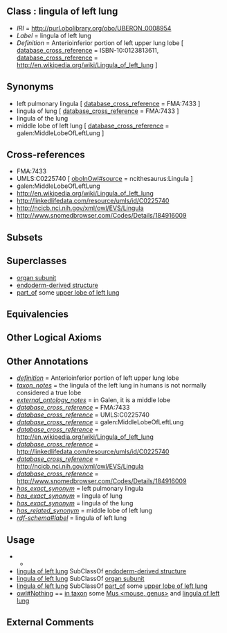 
## Class : lingula of left lung

 * *IRI* = http://purl.obolibrary.org/obo/UBERON_0008954
 * *Label* = lingula of left lung
 * *Definition* = Anterioinferior portion of left upper lung lobe [ [database_cross_reference](../../ef/oboInOwl#hasDbXref.md) = ISBN-10:0123813611, [database_cross_reference](../../ef/oboInOwl#hasDbXref.md) = http://en.wikipedia.org/wiki/Lingula_of_left_lung ]

## Synonyms

 * left pulmonary lingula [ [database_cross_reference](../../ef/oboInOwl#hasDbXref.md) = FMA:7433 ]
 * lingula of lung [ [database_cross_reference](../../ef/oboInOwl#hasDbXref.md) = FMA:7433 ]
 * lingula of the lung
 * middle lobe of left lung [ [database_cross_reference](../../ef/oboInOwl#hasDbXref.md) = galen:MiddleLobeOfLeftLung ]

## Cross-references

 * FMA:7433
 * UMLS:C0225740 [ [oboInOwl#source](../../ce/oboInOwl#source.md) = ncithesaurus:Lingula ]
 * galen:MiddleLobeOfLeftLung
 * http://en.wikipedia.org/wiki/Lingula_of_left_lung
 * http://linkedlifedata.com/resource/umls/id/C0225740
 * http://ncicb.nci.nih.gov/xml/owl/EVS/Lingula
 * http://www.snomedbrowser.com/Codes/Details/184916009

## Subsets


## Superclasses

 * [organ subunit](../../UBERON/63/UBERON_0000063.md)
 * [endoderm-derived structure](../../UBERON/19/UBERON_0004119.md)
 * [part_of](../../BFO/50/BFO_0000050.md) some [upper lobe of left lung](../../UBERON/52/UBERON_0008952.md)

## Equivalencies


## Other Logical Axioms


## Other Annotations

 * *[definition](../../IAO/15/IAO_0000115.md)* = Anterioinferior portion of left upper lung lobe
 * *[taxon_notes](../../UBPROP/08/UBPROP_0000008.md)* = the lingula of the left lung in humans is not normally considered a true lobe
 * *[external_ontology_notes](../../UBPROP/12/UBPROP_0000012.md)* = in Galen, it is a middle lobe
 * *[database_cross_reference](../../ef/oboInOwl#hasDbXref.md)* = FMA:7433
 * *[database_cross_reference](../../ef/oboInOwl#hasDbXref.md)* = UMLS:C0225740
 * *[database_cross_reference](../../ef/oboInOwl#hasDbXref.md)* = galen:MiddleLobeOfLeftLung
 * *[database_cross_reference](../../ef/oboInOwl#hasDbXref.md)* = http://en.wikipedia.org/wiki/Lingula_of_left_lung
 * *[database_cross_reference](../../ef/oboInOwl#hasDbXref.md)* = http://linkedlifedata.com/resource/umls/id/C0225740
 * *[database_cross_reference](../../ef/oboInOwl#hasDbXref.md)* = http://ncicb.nci.nih.gov/xml/owl/EVS/Lingula
 * *[database_cross_reference](../../ef/oboInOwl#hasDbXref.md)* = http://www.snomedbrowser.com/Codes/Details/184916009
 * *[has_exact_synonym](../../ym/oboInOwl#hasExactSynonym.md)* = left pulmonary lingula
 * *[has_exact_synonym](../../ym/oboInOwl#hasExactSynonym.md)* = lingula of lung
 * *[has_exact_synonym](../../ym/oboInOwl#hasExactSynonym.md)* = lingula of the lung
 * *[has_related_synonym](../../ym/oboInOwl#hasRelatedSynonym.md)* = middle lobe of left lung
 * *[rdf-schema#label](../../el/rdf-schema#label.md)* = lingula of left lung

## Usage

 * -
 * [lingula of left lung](../../UBERON/54/UBERON_0008954.md) SubClassOf [endoderm-derived structure](../../UBERON/19/UBERON_0004119.md)
 * [lingula of left lung](../../UBERON/54/UBERON_0008954.md) SubClassOf [organ subunit](../../UBERON/63/UBERON_0000063.md)
 * [lingula of left lung](../../UBERON/54/UBERON_0008954.md) SubClassOf [part_of](../../BFO/50/BFO_0000050.md) some [upper lobe of left lung](../../UBERON/52/UBERON_0008952.md)
 * [owl#Nothing](../../ng/owl#Nothing.md) == [in taxon](../../RO/62/RO_0002162.md) some [Mus <mouse, genus>](../../NCBITaxon/88/NCBITaxon_10088.md) and [lingula of left lung](../../UBERON/54/UBERON_0008954.md)

## External Comments

